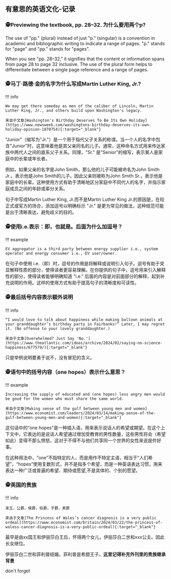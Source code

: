 ## 有意思的英语文化-记录

### 🕵️Previewing the textbook, pp. 28–32.  为什么要用两个p?

The use of "pp." (plural) instead of just "p." (singular) is a convention in academic and bibliographic writing to indicate a range of pages. "p." stands for "page" and "pp." stands for "pages".

When you see "pp. 28–32," it signifies that the content or information spans from page 28 to page 32 inclusive. The use of the plural form helps to differentiate between a single page reference and a range of pages.

### 🕵️马丁·路德·金的名字为什么写成Martin Luther King, Jr.?
!!! info
        
    We may get there someday as men of the caliber of Lincoln, Martin Luther King, Jr., and others build upon Washington's legacy.

    来自于文章[Washington's Birthday Deserves To Be Its Own Holiday](https://www.newsweek.com/washingtons-birthday-deserves-its-own-holiday-opinion-1870754){:target="_blank"}

"Junior"（缩写为"Jr."）是一个用于指代父子关系的称谓。当一个人的名字中包含"Junior"时，这意味着他是其父亲同名的儿子。通常，这种命名方式用来传达家族中两代人之间的直系父子关系。同理，"Sr." 是"Senior"的缩写，表示某人是家庭中的长辈或年长者。

例如，如果父亲的名字是John Smith，那么他的儿子可能被命名为John Smith Jr.，表示他是John Smith的儿子。因此父亲则被称为John Smith Sr.，表示他是家庭中的长辈。这种使用方式有助于清晰地区分家庭中不同代人的名字，并指示家庭成员之间的年龄或辈分关系。

句子中写成Martin Luther King, Jr.而不是Martin Luther King Jr.的原因是，在较正式或官方的场合，添加逗号以明确标示 "Jr." 是更为常见的做法，这种规范可能是出于清晰表达、避免歧义的目的。

### 🕵️使用i.e.表示：即，也就是。后面为什么加逗号？
!!! example

    EV aggregator is a third party between energy supplier i.e., system operator and energy consumer i.e., EV user/owner.

在句子中使用 i.e.（即）时，逗号的作用是将解释或说明引入句子。逗号有助于突显解释性质的部分，使得读者更容易理解。在你提供的句子中，逗号用来引入解释性的部分，使得读者能够明确知道 "i.e." 后面的内容是对前面部分的解释，起到补充说明的作用。这样的使用方式有助于提高句子的清晰度和可读性。

### 🕵️最后括号内容表示额外说明
!!! info

    “I would love to talk about happiness while making balloon animals at your granddaughter’s birthday party in Fairbanks!” Later, I may regret it. (No offense to your lovely granddaughter.)

    来自于文章[Overwhelmed? Just Say 'No.'](https://www.theatlantic.com/ideas/archive/2024/02/saying-no-science-happiness/677579/){:target="_blank"}

只是举例说明要勇于说不，没有冒犯的含义。

### 🕵️语句中的括号内容（one hopes）表示什么意思？
!!! example

    Increasing the supply of educated and (one hopes) less angry men would be good for the women who must share the same world.

    来自于文章[Making sense of the gulf between young men and women](https://www.economist.com/leaders/2024/03/14/making-sense-of-the-gulf-between-young-men-and-women){:target="_blank"}

这句话中的“one hopes”是一种插入语，用来表示说话人的希望或期望。在这个上下文中，它表达的是说话人希望通过增加受教育的男性数量，这些男性将会（希望如此）变得不那么愤怒，这对于不得不与他们共享同一个世界的女性来说是件好事。

在这种用法中，“one”不指特定的人，而是用作不特定主语，相当于“人们希望”。“hopes”使用复数形式，并不是指多个希望，而是一种英语表达习惯，用来表达一种广泛或普遍的希望、期待或愿望,不是具体的、个别的愿望。

### 🕵️英国的贵族
!!! info

    亲王，公爵，侯爵，伯爵，子爵，男爵

    来自于文章[The Princess of Wales’s cancer diagnosis is a very public ordeal](https://www.economist.com/britain/2024/03/22/the-princess-of-waless-cancer-diagnosis-is-a-very-public-ordeal){:target="_blank"}

最早是由xx国王和伊丽莎白王后，怀得两个女儿，伊丽莎白二世和xxx公主。因此长女继位。

伊丽莎白二世和菲利普结婚。菲利普是希腊王子。**这里记得补充外刊里的贵族继承背景**

don't forget
